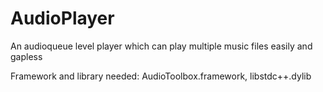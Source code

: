 AudioPlayer
===========

An audioqueue level player which can play multiple music files easily and gapless

Framework and library needed:
AudioToolbox.framework, 
libstdc++.dylib
